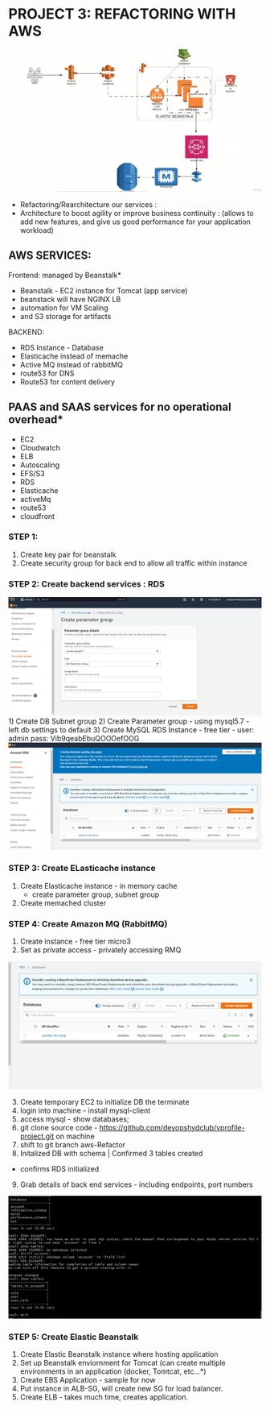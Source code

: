 # PROJECT 3: REFACTORING WITH AWS
<img src="images/Project_3/project_3.jpg"></img>
- Refactoring/Rearchitecture our services :
- Architecture to boost agility or improve business continuity : (allows to add new features, and give us good performance for your application workload)

## AWS SERVICES: 
Frontend: managed by Beanstalk*
- Beanstalk - EC2 instance for Tomcat (app service)
- beanstack will have NGINX LB
- automation for VM Scaling
- and S3 storage for artifacts

BACKEND: 
- RDS Instance - Database
- Elasticache instead of memache
- Active MQ instead of rabbitMQ
- route53 for DNS
- Route53 for content delivery

## PAAS and SAAS services for no operational overhead*
- EC2 
- Cloudwatch
- ELB
- Autoscaling
- EFS/S3
- RDS
- Elasticache
- activeMq
- route53
- cloudfront

### STEP 1: 
1) Create key pair for beanstalk 
2) Create security group for back end to allow all traffic within instance

### STEP 2: Create backend services : RDS
<img src="images/Project_3/param_group.PNG">
1) Create DB Subnet group
2) Create Parameter group 
   - using mysql5.7
   - left db settings to default
3) Create MySQL RDS Instance - free tier 
   - user: admin pass: Vib9qeabEbuQOOOefOOG
<img src="images/Project_3/db_create.PNG"></img>

### STEP 3: Create ELasticache instance
1) Create Elasticache instance - in memory cache
   - create parameter group, subnet group
2) Create memached cluster

### STEP 4: Create Amazon MQ (RabbitMQ)
1) Create instance - free tier micro3
2) Set as private access - privately accessing RMQ

<img src="images/Project_3/rds.PNG"></img>

3) Create temporary EC2 to initialize DB the terminate
4) login into machine - install mysql-client
5) access mysql - show databases;
6) git clone source code - https://github.com/devopshydclub/vprofile-project.git on machine
7) shift to git branch aws-Refactor 
8) Initalized DB with schema | Confirmed 3 tables created 
- confirms RDS initialized
9) Grab details of back end services - including endpoints, port numbers
<img src="images/Project_3/show_tables_mysql.PNG">

### STEP 5: Create Elastic Beanstalk
1) Create Elastic Beanstalk instance where hosting application
2) Set up Beanstalk enviornment for Tomcat (can create multiple environments in an application (docker, Tomtcat, etc...*)
3) Create EBS Application - sample for now
4) Put instance in ALB-SG, will create new SG for load balancer.
5) Create ELB - takes much time, creates application. 
